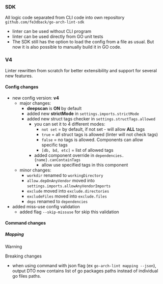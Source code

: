 ### SDK

All logic code separated from CLI code into own repository `github.com/fe3dback/go-arch-lint-sdk`

- linter can be used without CLI program
- linter can be used directly from GO unit tests
- The SDK still has the option to load the config from a file as usual. But now it is also possible to manually build it in GO code. 

### V4

Linter rewritten from scratch for better extensibility and support for several new features.

#### Config changes

- new config version: **v4**
  - major changes:
    - **deepscan** is **ON** by default
    - added new **strictMode** in `settings.imports.strictMode`
    - added new struct tags checker in `settings.structTags.allowed`
      - you can set it to 4 different modes:
        - `not set` = by default, if not set - will allow **ALL** tags
        - `true` = all struct tags is allowed (linter will not check tags)
        - `false` = no tags is allowed. Components can allow specific tags
        - `[db, bd, etc]` = list of allowed tags
      - added component override in `dependencies.{name}.canContainTags`
        - allow use specified tags in this component
  - minor changes:
    - `workdir` renamed to `workingDirectory`
    - `allow.depOnAnyVendor` moved into `settings.imports.allowAnyVendorImports`
    - `exclude` moved into `exclude.directories`
    - `excludeFiles` moved into `exclude.files`
    - `deps` renamed to `dependencies`
- added miss-use config validation
  - added flag `--skip-missuse` for skip this validation

#### Command changes

##### Mapping

> [!WARNING]
> Breaking changes

- when using command with json flag (ex `go-arch-lint mapping --json`), output DTO now contains list of go packages paths instead of individual go files paths.